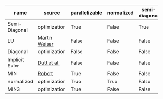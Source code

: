 | name | source | parallelizable | normalized | semi-diagonal | random IG |
|------|--------|----------------|------------|---------------|-----------|
| Semi-Diagonal | optimization | True | False | True | True |
| LU | [Martin Weiser](https://doi.org/10.1007/s10543-014-0540-y) | False | False | False | True |
| Diagonal | optimization | False | False | False | True |
| Implicit Euler | [Dutt et al.](https://doi.org/10.1023/A:1022338906936) | False | False | False | True |
| MIN | [Robert](https://doi.org/10.1007/s00791-018-0298-x) | True | False | False | True |
| normalized | optimization | True | True | False | True |
| MIN3 | optimization | True | False | False | True |

